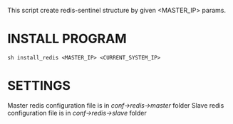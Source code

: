 This script create redis-sentinel structure by given <MASTER_IP> params.
# INSTALL PROGRAM
``` 
sh install_redis <MASTER_IP> <CURRENT_SYSTEM_IP>
```
# SETTINGS
Master redis configuration file is in *conf->redis->master* folder
Slave redis configuration file is in *conf->redis->slave* folder
